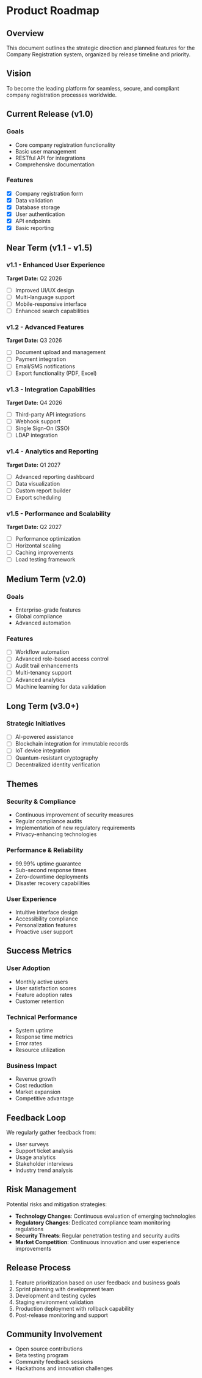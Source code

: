 # Product Roadmap

## Overview
This document outlines the strategic direction and planned features for the Company Registration system, organized by release timeline and priority.

## Vision
To become the leading platform for seamless, secure, and compliant company registration processes worldwide.

## Current Release (v1.0)

### Goals
- Core company registration functionality
- Basic user management
- RESTful API for integrations
- Comprehensive documentation

### Features
- [x] Company registration form
- [x] Data validation
- [x] Database storage
- [x] User authentication
- [x] API endpoints
- [x] Basic reporting

## Near Term (v1.1 - v1.5)

### v1.1 - Enhanced User Experience
**Target Date:** Q2 2026
- [ ] Improved UI/UX design
- [ ] Multi-language support
- [ ] Mobile-responsive interface
- [ ] Enhanced search capabilities

### v1.2 - Advanced Features
**Target Date:** Q3 2026
- [ ] Document upload and management
- [ ] Payment integration
- [ ] Email/SMS notifications
- [ ] Export functionality (PDF, Excel)

### v1.3 - Integration Capabilities
**Target Date:** Q4 2026
- [ ] Third-party API integrations
- [ ] Webhook support
- [ ] Single Sign-On (SSO)
- [ ] LDAP integration

### v1.4 - Analytics and Reporting
**Target Date:** Q1 2027
- [ ] Advanced reporting dashboard
- [ ] Data visualization
- [ ] Custom report builder
- [ ] Export scheduling

### v1.5 - Performance and Scalability
**Target Date:** Q2 2027
- [ ] Performance optimization
- [ ] Horizontal scaling
- [ ] Caching improvements
- [ ] Load testing framework

## Medium Term (v2.0)

### Goals
- Enterprise-grade features
- Global compliance
- Advanced automation

### Features
- [ ] Workflow automation
- [ ] Advanced role-based access control
- [ ] Audit trail enhancements
- [ ] Multi-tenancy support
- [ ] Advanced analytics
- [ ] Machine learning for data validation

## Long Term (v3.0+)

### Strategic Initiatives
- [ ] AI-powered assistance
- [ ] Blockchain integration for immutable records
- [ ] IoT device integration
- [ ] Quantum-resistant cryptography
- [ ] Decentralized identity verification

## Themes

### Security & Compliance
- Continuous improvement of security measures
- Regular compliance audits
- Implementation of new regulatory requirements
- Privacy-enhancing technologies

### Performance & Reliability
- 99.99% uptime guarantee
- Sub-second response times
- Zero-downtime deployments
- Disaster recovery capabilities

### User Experience
- Intuitive interface design
- Accessibility compliance
- Personalization features
- Proactive user support

## Success Metrics

### User Adoption
- Monthly active users
- User satisfaction scores
- Feature adoption rates
- Customer retention

### Technical Performance
- System uptime
- Response time metrics
- Error rates
- Resource utilization

### Business Impact
- Revenue growth
- Cost reduction
- Market expansion
- Competitive advantage

## Feedback Loop
We regularly gather feedback from:
- User surveys
- Support ticket analysis
- Usage analytics
- Stakeholder interviews
- Industry trend analysis

## Risk Management
Potential risks and mitigation strategies:
- **Technology Changes**: Continuous evaluation of emerging technologies
- **Regulatory Changes**: Dedicated compliance team monitoring regulations
- **Security Threats**: Regular penetration testing and security audits
- **Market Competition**: Continuous innovation and user experience improvements

## Release Process
1. Feature prioritization based on user feedback and business goals
2. Sprint planning with development team
3. Development and testing cycles
4. Staging environment validation
5. Production deployment with rollback capability
6. Post-release monitoring and support

## Community Involvement
- Open source contributions
- Beta testing program
- Community feedback sessions
- Hackathons and innovation challenges